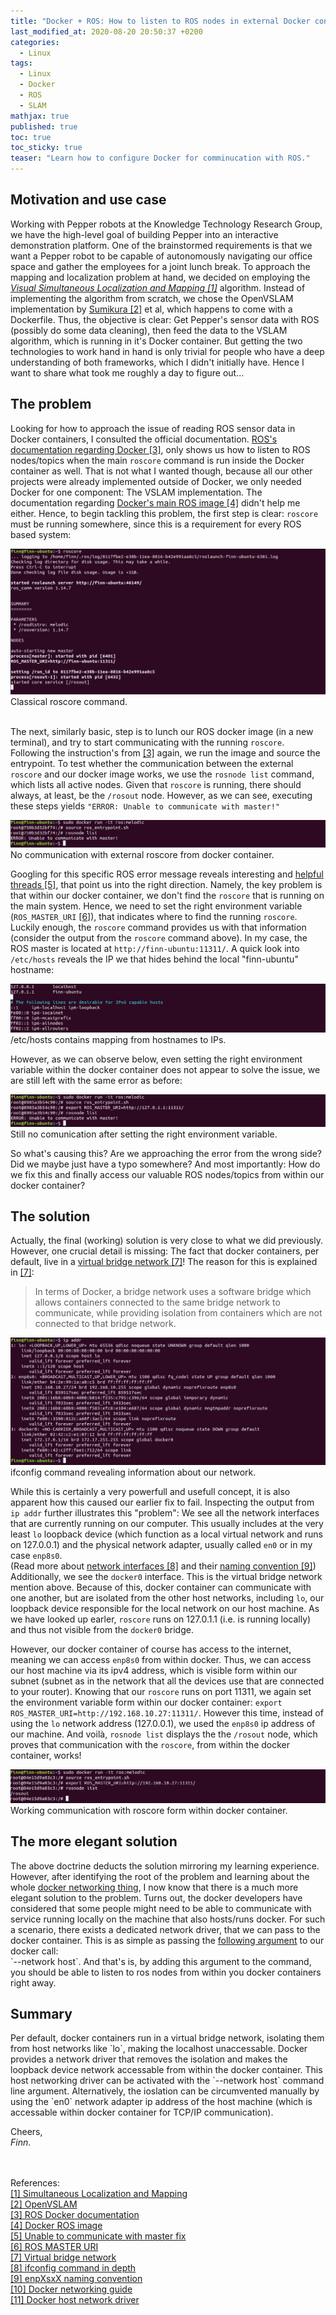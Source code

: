 ```yaml
---
title: "Docker + ROS: How to listen to ROS nodes in external Docker containers"
last_modified_at: 2020-08-20 20:50:37 +0200
categories:
  - Linux
tags:
  - Linux
  - Docker
  - ROS
  - SLAM
mathjax: true
published: true
toc: true
toc_sticky: true
teaser: "Learn how to configure Docker for comminucation with ROS."
---
```


<h2 id="motivation">Motivation and use case</h2>

Working with Pepper robots at the Knowledge Technology Research Group, we have the high-level goal of building Pepper into an interactive demonstration platform. One of the brainstormed requirements is that we want a Pepper robot to be capable of autonomously navigating our office space and gather the employees for a joint lunch break. To approach the mapping and localization problem at hand, we decided on employing the <a href="[1]"><i> Visual Simultaneous Localization and Mapping [1]</i></a> algorithm. Instead of implementing the algorithm from scratch, we chose the OpenVSLAM implementation by <a href="[2]">Sumikura [2]</a> et al, which happens to come with a Dockerfile. Thus, the objective is clear: Get Pepper's sensor data with ROS (possibly do some data cleaning), then feed the data to the VSLAM algorithm, which is running in it's Docker container. But getting the two technologies to work hand in hand is only trivial for people who have a deep understanding of both frameworks, which I didn't initially have. Hence I want to share what took me roughly a day to figure out...
<br>

<h2 id="problem">The problem</h2>

Looking for how to approach the issue of reading ROS sensor data in Docker containers, I consulted the official documentation. <a href="[3]">ROS's documentation regarding Docker [3]</a>, only shows us how to listen to ROS nodes/topics when the main `roscore` command is run inside the Docker container as well. That is not what I wanted though, because all our other projects were already implemented outside of Docker, we only needed Docker for one component: The VSLAM implementation. The documentation regarding <a href="[4]">Docker's main ROS image [4]</a> didn't help me either. 
Hence, to begin tackling this problem, the first step is clear: `roscore` must be running somewhere, since this is a requirement for every ROS based system:

<div>
  <img src="/assets/img/docker-ros/roscore.png">
  <figcaption>Classical roscore command.</figcaption><br>
</div>

The next, similarly basic, step is to lunch our ROS docker image (in a new terminal), and try to start communicating with the running `roscore`. Following the instruction's from <a href="#[3]"> [3]</a> again, we run the image and source the entrypoint. To test whether the communication between the external `roscore` and our docker image works, we use the `rosnode list` command, which lists all active nodes. Given that `roscore` is running, there should always, at least, be the `/rosout` node. However, as we can see, executing these steps yields `"ERROR: Unable to communicate with master!"`
<div>
  <img src="/assets/img/docker-ros/fail.png">
  <figcaption>No communication with external roscore from docker container.</figcaption>
</div>

Googling for this specific ROS error message reveals interesting and <a href="[5]">helpful threads [5]</a>, that point us into the right direction. Namely, the key problem is that within our docker container, we don't find the `roscore` that is running on the main system. Hence, we need to set the right environment variable (`ROS_MASTER_URI` <a href="[6]">[6]</a>), that indicates where to find the running `roscore`. Luckily enough, the `roscore` command provides us with that information (consider the output from the `roscore` command above). In my case, the ROS master is located at `http://finn-ubuntu:11311/`. A quick look into `/etc/hosts` reveals the IP we that hides behind the local "finn-ubuntu" hostname:

<div>
  <img src="/assets/img/docker-ros/etc_hosts.png">
  <figcaption>/etc/hosts contains mapping from hostnames to IPs.</figcaption>
</div>

However, as we can observe below, even setting the right environment variable within the docker container does not appear to solve the issue, we are still left with the same error as before: 
<div>
  <img src="/assets/img/docker-ros/fail_after_fix.png">
  <figcaption>Still no comunication after setting the right environment variable.</figcaption>
</div>

So what's causing this? Are we approaching the error from the wrong side? Did we maybe just have a typo somewhere? And most importantly: How do we fix this and finally access our valuable ROS nodes/topics from within our docker container? 

<h2 id="solution">The solution</h2>

Actually, the final (working) solution is very close to what we did previously. However, one crucial detail is missing: The fact that docker containers, per default, live in a <a href="[7]">virtual bridge network [7]</a>! The reason for this is explained in <a href="#[7]">[7]</a>: 

<blockquote>In terms of Docker, a bridge network uses a software bridge which allows containers connected to the same bridge network to communicate, while providing isolation from containers which are not connected to that bridge network. </blockquote>
<div>
  <img src="/assets/img/docker-ros/ip_addr.png">
  <figcaption>ifconfig command revealing information about our network.</figcaption>
</div>

While this is certainly a very powerfull and usefull concept, it is also apparent how this caused our earlier fix to fail. Inspecting the output from `ip addr` further illustrates this "problem": We see all the network interfaces that are currently running on our computer. This usually includes at the very least `lo` loopback device (which function as a local virtual network and runs on 127.0.0.1) and the physical network adapter, usually called `en0` or in my case `enp8s0`. <br>
(Read more about <a href="#[8]">network interfaces [8]</a> and their <a href="#[9]">naming convention [9]</a>)<br>
Additionally, we see the `docker0` interface. This is the virtual bridge network mention above. Because of this, docker container can communicate with one another, but are isolated from the other host networks, including `lo`, our loopback device responsible for the local network on our host machine. As we have looked up earler, `roscore` runs on 127.0.1.1 (i.e. is running locally) and thus not visible from the `docker0` bridge. 

However, our docker container of course has access to the internet, meaning we can access `enp8s0` from within docker. Thus, we can access our host machine via its ipv4 address, which is visible form within our subnet (subnet as in the network that all the devices use that are connected to your router).
Knowing that our `roscore` runs on port 11311, we again set the environment variable form within our docker container: `export ROS_MASTER_URI=http://192.168.10.27:11311/`. However this time, instead of using the `lo` network address (127.0.0.1), we used the `enp8s0` ip address of our machine.
And voilà, `rosnode list` displays the the `/rosout` node, which proves that communication with the `roscore`, from within the docker container, works!

<div>
  <img src="/assets/img/docker-ros/success.png">
  <figcaption>Working communication with roscore form within docker container.</figcaption>
</div>

<h2 id="elegant_solution">The more elegant solution</h2>
The above doctrine deducts the solution mirroring my learning experience. However, after identifying the root of the problem and learning about the whole <a href="#[10]">docker networking thing</a>, I now know that there is a much more elegant solution to the problem. Turns out, the docker developers have considered that some people might need to be able to communicate with service running locally on the machine that also hosts/runs docker. For such a scenario, there exists a dedicated network driver, that we can pass to the docker container. This is as simple as passing the <a href="#[11]">following argument</a> to our docker call:<br> `--network host`. And that's is, by adding this argument to the command, you should be able to listen to ros nodes from within you docker containers right away.

<h2 id="summary">Summary</h2>
Per default, docker containers run in a virtual bridge network, isolating them from host networks like `lo`, making the localhost unaccessable. Docker provides a network driver that removes the isolation and makes the loopback device network accessable from within the docker container. This host networking driver can be activated with the `--network host` command line argument. Alternatively, the ioslation can be circumvented manually by using the `en0` network adapter ip address of the host machine (which is accessable within docker container for TCP/IP communication).


Cheers,<br>
*Finn*.

<br>

<br>
References: <br>
<a href="https://de.wikipedia.org/wiki/Simultaneous_Localization_and_Mapping" target="_blank" id="[1]">[1] Simultaneous Localization and Mapping</a><br>
<a href="https://github.com/xdspacelab/openvslam" target="_blank" id="[2]">[2] OpenVSLAM</a><br>
<a href="http://wiki.ros.org/docker/Tutorials/Docker" target="_blank" id="[3]">[3] ROS Docker documentation</a><br>
<a href="https://hub.docker.com/_/ros" target="_blank" id="[4]">[4] Docker ROS image</a><br>
<a href="https://answers.ros.org/question/43981/error-unable-to-communicate-with-master/" target="_blank">[5] Unable to communicate with master fix</a><br>
<a href="http://wiki.ros.org/ROS/EnvironmentVariables#ROS_MASTER_URI" target="_blank">[6] ROS MASTER URI</a><br>
<a href="https://docs.docker.com/network/bridge/" target="_blanck" id="[7]">[7] Virtual bridge network</a><br>
<a href="http://www.aboutlinux.info/2006/11/ifconfig-dissected-and-demystified.html" target="_blanck" id="[8]">[8] ifconfig command in depth</a><br>
<a href="https://unix.stackexchange.com/questions/134483/why-is-my-ethernet-interface-called-enp0s10-instead-of-eth0"  target="_blanck" id="[9]">[9] enpXsxX naming convention</a><br>
<a href="https://docs.docker.com/network/"  target="_blanck" id="[10]">[10] Docker networking guide</a><br>
<a href="https://docs.docker.com/network/network-tutorial-host/"  target="_blanck" id="[11]">[11] Docker host network driver</a><br>

